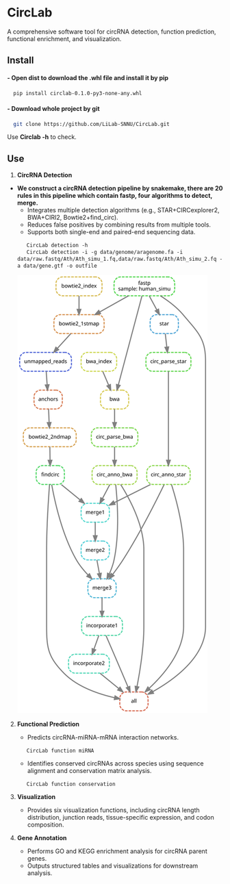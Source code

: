 # CircLab
A comprehensive software tool for circRNA detection,  function prediction, functional enrichment, and visualization.

Install
-----------
#### - Open dist to download the .whl file and install it by pip
```bash
  pip install circlab-0.1.0-py3-none-any.whl
```
#### - Download whole project by git
```bash
  git clone https://github.com/LiLab-SNNU/CircLab.git
```
Use **Circlab -h** to check.

Use
----

1. ​**CircRNA Detection**
- **We construct a circRNA detection pipeline by snakemake, there are 20 rules in this pipeline which contain fastp, four algorithms to detect, merge.**
   - Integrates multiple detection algorithms (e.g., STAR+CIRCexplorer2, BWA+CIRI2, Bowtie2+find_circ).  
   - Reduces false positives by combining results from multiple tools.  
   - Supports both single-end and paired-end sequencing data.
  ```bsh
     CircLab detection -h 
     CircLab detection -i -g data/genome/aragenome.fa -i data/raw.fastq/Ath/Ath_simu_1.fq,data/raw.fastq/Ath/Ath_simu_2.fq -a data/gene.gtf -o outfile 
  ```
  ![snakemake rules](workflow.svg)
2. ​**Functional Prediction**  
   - Predicts circRNA-miRNA-mRNA interaction networks.
   
    ```bsh
       CircLab function miRNA
    ```
   - Identifies conserved circRNAs across species using sequence alignment and conservation matrix analysis.
   
    ```bsh
       CircLab function conservation 
    ```

3. ​**Visualization**  
   - Provides six visualization functions, including circRNA length distribution, junction reads, tissue-specific expression, and codon composition.  

4. ​**Gene Annotation**  
   - Performs GO and KEGG enrichment analysis for circRNA parent genes.  
   - Outputs structured tables and visualizations for downstream analysis.  
